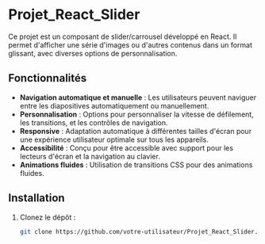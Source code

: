 # Projet_React_Slider

Ce projet est un composant de slider/carrousel développé en React. Il permet d'afficher une série d'images ou d'autres contenus dans un format glissant, avec diverses options de personnalisation.

## Fonctionnalités

- **Navigation automatique et manuelle** : Les utilisateurs peuvent naviguer entre les diapositives automatiquement ou manuellement.
- **Personnalisation** : Options pour personnaliser la vitesse de défilement, les transitions, et les contrôles de navigation.
- **Responsive** : Adaptation automatique à différentes tailles d'écran pour une expérience utilisateur optimale sur tous les appareils.
- **Accessibilité** : Conçu pour être accessible avec support pour les lecteurs d'écran et la navigation au clavier.
- **Animations fluides** : Utilisation de transitions CSS pour des animations fluides.

## Installation

1. Clonez le dépôt :
   ```bash
   git clone https://github.com/votre-utilisateur/Projet_React_Slider.git

